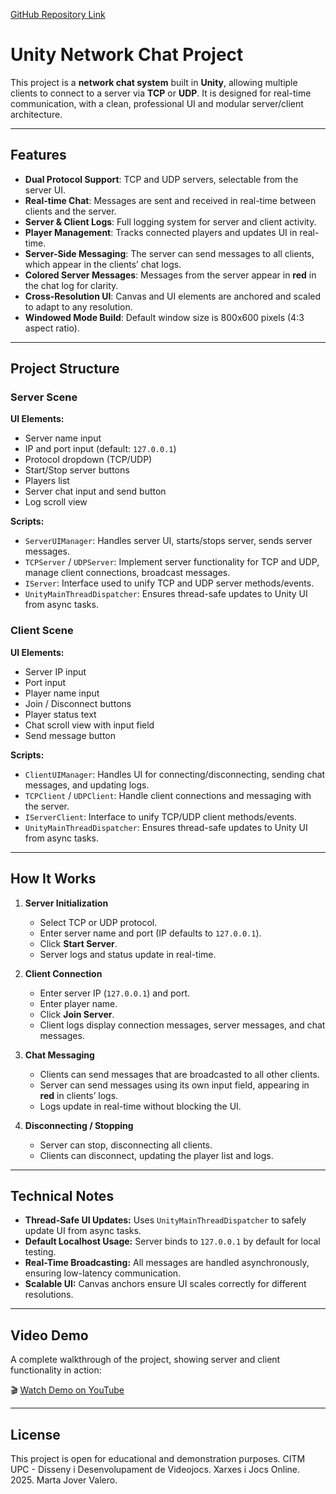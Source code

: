 [GitHub Repository Link](https://github.com/MartaGnarta/XarxesLabs/tree/main/Deliverable%202%20-%20TCP%26UDP/My%20project)

# Unity Network Chat Project

This project is a **network chat system** built in **Unity**, allowing multiple clients to connect to a server via **TCP** or **UDP**. It is designed for real-time communication, with a clean, professional UI and modular server/client architecture.

---

## Features

- **Dual Protocol Support**: TCP and UDP servers, selectable from the server UI.
- **Real-time Chat**: Messages are sent and received in real-time between clients and the server.
- **Server & Client Logs**: Full logging system for server and client activity.
- **Player Management**: Tracks connected players and updates UI in real-time.
- **Server-Side Messaging**: The server can send messages to all clients, which appear in the clients’ chat logs.
- **Colored Server Messages**: Messages from the server appear in **red** in the chat log for clarity.
- **Cross-Resolution UI**: Canvas and UI elements are anchored and scaled to adapt to any resolution.
- **Windowed Mode Build**: Default window size is 800x600 pixels (4:3 aspect ratio).

---

## Project Structure

### Server Scene

**UI Elements:**

- Server name input
- IP and port input (default: `127.0.0.1`)
- Protocol dropdown (TCP/UDP)
- Start/Stop server buttons
- Players list
- Server chat input and send button
- Log scroll view

**Scripts:**

- `ServerUIManager`: Handles server UI, starts/stops server, sends server messages.
- `TCPServer` / `UDPServer`: Implement server functionality for TCP and UDP, manage client connections, broadcast messages.
- `IServer`: Interface used to unify TCP and UDP server methods/events.
- `UnityMainThreadDispatcher`: Ensures thread-safe updates to Unity UI from async tasks.

### Client Scene

**UI Elements:**

- Server IP input
- Port input
- Player name input
- Join / Disconnect buttons
- Player status text
- Chat scroll view with input field
- Send message button

**Scripts:**

- `ClientUIManager`: Handles UI for connecting/disconnecting, sending chat messages, and updating logs.
- `TCPClient` / `UDPClient`: Handle client connections and messaging with the server.
- `IServerClient`: Interface to unify TCP/UDP client methods/events.
- `UnityMainThreadDispatcher`: Ensures thread-safe updates to Unity UI from async tasks.

---

## How It Works

1. **Server Initialization**
   - Select TCP or UDP protocol.
   - Enter server name and port (IP defaults to `127.0.0.1`).
   - Click **Start Server**.
   - Server logs and status update in real-time.
   
2. **Client Connection**
   - Enter server IP (`127.0.0.1`) and port.
   - Enter player name.
   - Click **Join Server**.
   - Client logs display connection messages, server messages, and chat messages.
   
3. **Chat Messaging**
   - Clients can send messages that are broadcasted to all other clients.
   - Server can send messages using its own input field, appearing in **red** in clients’ logs.
   - Logs update in real-time without blocking the UI.

4. **Disconnecting / Stopping**
   - Server can stop, disconnecting all clients.
   - Clients can disconnect, updating the player list and logs.

---

## Technical Notes

- **Thread-Safe UI Updates:** Uses `UnityMainThreadDispatcher` to safely update UI from async tasks.
- **Default Localhost Usage:** Server binds to `127.0.0.1` by default for local testing.
- **Real-Time Broadcasting:** All messages are handled asynchronously, ensuring low-latency communication.
- **Scalable UI:** Canvas anchors ensure UI scales correctly for different resolutions.

---

## Video Demo

A complete walkthrough of the project, showing server and client functionality in action:  

🎬 [Watch Demo on YouTube](https://youtu.be/mvyMdP994eE?si=8M0AJ5YvtH4uaH9e)

---

## License

This project is open for educational and demonstration purposes. CITM UPC - Disseny i Desenvolupament de Videojocs. Xarxes i Jocs Online. 2025. Marta Jover Valero.
